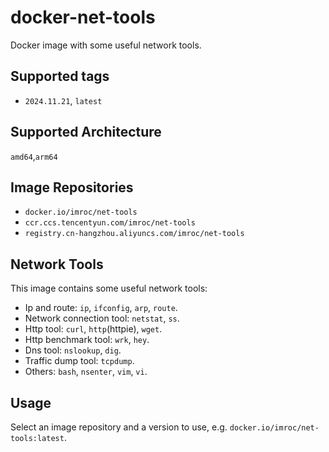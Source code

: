 # docker-net-tools

Docker image with some useful network tools.

## Supported tags

- `2024.11.21`, `latest`

## Supported Architecture

`amd64`,`arm64`

## Image Repositories

- `docker.io/imroc/net-tools`
- `ccr.ccs.tencentyun.com/imroc/net-tools`
- `registry.cn-hangzhou.aliyuncs.com/imroc/net-tools`

## Network Tools

This image contains some useful network tools:
- Ip and route: `ip`, `ifconfig`, `arp`, `route`.
- Network connection tool: `netstat`, `ss`.
- Http tool: `curl`, `http`(httpie), `wget`.
- Http benchmark tool: `wrk`, `hey`.
- Dns tool: `nslookup`, `dig`.
- Traffic dump tool: `tcpdump`.
- Others: `bash`, `nsenter`, `vim`, `vi`.

## Usage

Select an image repository and a version to use, e.g. `docker.io/imroc/net-tools:latest`.
